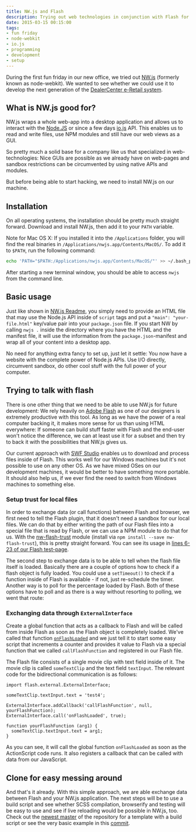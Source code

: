 ```yaml
---
title: NW.js and Flash
description: Trying out web technologies in conjunction with Flash for a new POS.
date: 2015-03-15 00:15:00
tags:
- fun friday
- node-webkit
- io.js
- programming
- development
- setup
---
```



During the first fun friday in our new office, we tried out [NW.js](http://nwjs.io/) (formerly known as node-webkit). We wanted to see whether we could use it to develop the next generation of the [DealerCenter e-Retail system](http://www.dealercenter.de).

## What is NW.js good for?

NW.js wraps a whole web-app into a desktop application and allows us to interact with the [Node.JS](https://nodejs.org/) or since a few days [io.js](https://iojs.org/en/index.html) API. This enables us to read and write files, use NPM modules and still have our web views as a GUI.

So pretty much a solid base for a company like us that specialized in web-technologies: Nice GUIs are possible as we already have on web-pages and sandbox restrictions can be circumvented by using native APIs and modules.

But before being able to start hacking, we need to install NW.js on our machine.

## Installation

On all operating systems, the installation should be pretty much straight forward. Download and install NW.js, then add it to your `PATH` variable.

Note for Mac OS X: If you installed it into the `/Applications` folder, you will find the real binaries in `/Applications/nwjs.app/Contents/MacOS/`. To add it to `$PATH`, run the following command:

```sh
echo 'PATH="$PATH:/Applications/nwjs.app/Contents/MacOS/"' >> ~/.bash_profile
```

After starting a new terminal window, you should be able to access `nwjs` from the command line.

## Basic usage

Just like shown in [NW.js Readme](https://github.com/nwjs/nw.js/blob/master/README.md#quick-start), you simply need to provide an HTML file that may use the Node.js API inside of `script` tags and put a `"main": "your-file.html"` key/value pair into your `package.json` file. If you start NW by calling `nwjs .` inside the directory where you have the HTML and the manifest file, it will use the information from the `package.json`-manifest and wrap all of your content into a desktop app.

No need for anything extra fancy to set up, just let it settle: You now have a website with the complete power of Node.js APIs. Use I/O directly, circumvent sandbox, do other cool stuff with the full power of your computer.

## Trying to talk with flash

There is one other thing that we need to be able to use NW.js for future development: We rely heavily on [Adobe Flash](https://www.adobe.com/de/products/flash.html) as one of our designers is extremely productive with this tool. As long as we have the power of a real computer backing it, it makes more sense for us than using HTML everywhere: If someone can build stuff faster with Flash and the end-user won't notice the difference, we can at least use it for a subset and then try to back it with the possibilities that NW.js gives us.

Our current approach with [SWF Studio](http://www.northcode.com/swfstudio.php) enables us to download and process files inside of Flash. This works well for our Windows machines but it's not possible to use on any other OS. As we have mixed OSes on our development machines, it would be better to have something more portable. It should also help us, if we ever find the need to switch from Windows machines to something else.

### Setup trust for local files

In order to exchange data (or call functions) between Flash and browser, we first need to tell the Flash plugin, that it doesn't need a sandbox for our local files. We can do that by either writing the path of our Flash files into a special file that is read by Flash, or we can use a NPM module to do that for us. With the [nw-flash-trust](https://github.com/szwacz/nw-flash-trust) module (install via `npm install --save nw-flash-trust`), this is pretty straight forward. You can see its usage in [lines 6-23 of our Flash test-page](https://github.com/campudus/ff-nw-flash/blob/cb4e7adf5c1f31e42bf2096bd8ac72919541baab/page3.html#L6-L23).

The second step to exchange data is to be able to tell when the flash file itself is loaded. Basically there are a couple of options how to check if a flash object is fully loaded. You could use a `setTimeout()` to check if a function inside of Flash is available - if not, just re-schedule the timer. Another way is to poll for the percentage loaded by Flash. Both of these options have to poll and as there is a way without resorting to polling, we went that route:

### Exchanging data through `ExternalInterface`

Create a global function that acts as a callback to Flash and will be called from inside Flash as soon as the Flash object is completely loaded. We've called that function [`onFlashLoaded`](https://github.com/campudus/ff-nw-flash/blob/cb4e7adf5c1f31e42bf2096bd8ac72919541baab/page3.html#L65-L68) and we just tell it to start some easy script that increments a counter and provides it value to Flash via a special function that we called `callFlashFunction` and registered in our Flash file.

The Flash file consists of a single movie clip with text field inside of it. The movie clip is called `someTextClip` and the text field `textInput`. The relevant code for the bidirectional communication is as follows:

```
import flash.external.ExternalInterface;

someTextClip.textInput.text = 'test4';

ExternalInterface.addCallback('callFlashFunction', null, yourFlashFunction);
ExternalInterface.call('onFlashLoaded', true);

function yourFlashFunction (arg1) {
  someTextClip.textInput.text = arg1;
}
```

As you can see, it will call the global function `onFlashLoaded` as soon as the ActionScript code runs. It also registers a callback that can be called with data from our JavaScript.

## Clone for easy messing around

And that's it already. With this simple approach, we are able exchange data between Flash and your NW.js application. The next steps will be to use a build script and see whether SCSS compilation, browserify and testing will be easy to use and see if live reloading would be possible in NW.js, too. Check out the [newest master](https://github.com/campudus/ff-nw-flash) of the repository for a template with a build script or see the very basic example in this [commit](https://github.com/campudus/ff-nw-flash/tree/cb4e7adf5c1f31e42bf2096bd8ac72919541baab).
